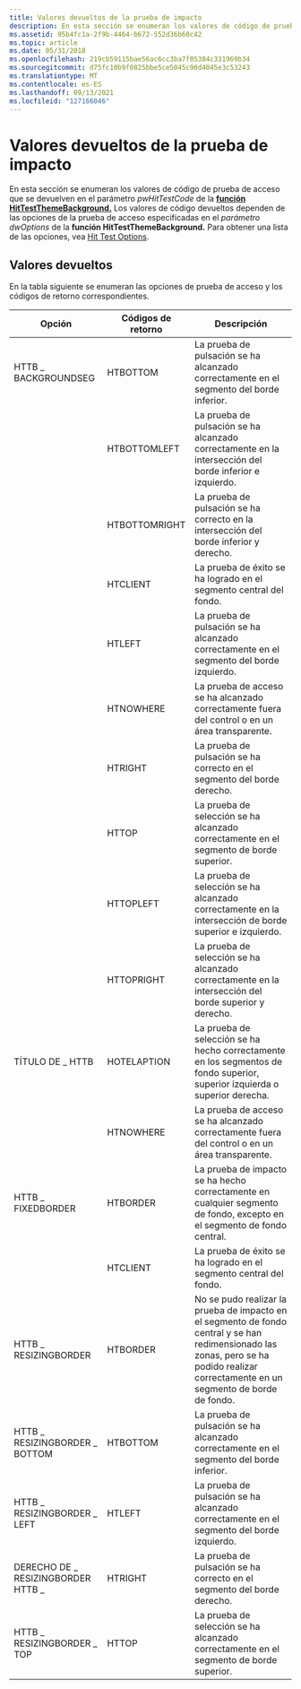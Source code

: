 ```yaml
---
title: Valores devueltos de la prueba de impacto
description: En esta sección se enumeran los valores de código de prueba de acceso que se devuelven en el parámetro pwHitTestCode de la función HitTestThemeBackground.
ms.assetid: 95b4fc1a-2f9b-4464-b672-552d36b60c42
ms.topic: article
ms.date: 05/31/2018
ms.openlocfilehash: 219cb59115bae56ac6cc3ba7f05384c331969b34
ms.sourcegitcommit: d75fc10b9f0825bbe5ce5045c90d4045e3c53243
ms.translationtype: MT
ms.contentlocale: es-ES
ms.lasthandoff: 09/13/2021
ms.locfileid: "127166046"
---
```

# <a name="hit-test-return-values"></a>Valores devueltos de la prueba de impacto

En esta sección se enumeran los valores de código de prueba de acceso que se devuelven en el parámetro *pwHitTestCode* de la [**función HitTestThemeBackground.**](/windows/desktop/api/Uxtheme/nf-uxtheme-hittestthemebackground) Los valores de código devueltos dependen de las opciones de la prueba de acceso especificadas en el *parámetro dwOptions* de la **función HitTestThemeBackground.** Para obtener una lista de las opciones, vea [Hit Test Options](theme-hit-test-options.md).

## <a name="return-values"></a>Valores devueltos

En la tabla siguiente se enumeran las opciones de prueba de acceso y los códigos de retorno correspondientes.



| Opción                       | Códigos de retorno  | Descripción                                                                                                        |
|------------------------------|---------------|--------------------------------------------------------------------------------------------------------------------|
| HTTB \_ BACKGROUNDSEG          | HTBOTTOM      | La prueba de pulsación se ha alcanzado correctamente en el segmento del borde inferior.                                                                   |
|                              | HTBOTTOMLEFT  | La prueba de pulsación se ha alcanzado correctamente en la intersección del borde inferior e izquierdo.                                                     |
|                              | HTBOTTOMRIGHT | La prueba de pulsación se ha correcto en la intersección del borde inferior y derecho.                                                    |
|                              | HTCLIENT      | La prueba de éxito se ha logrado en el segmento central del fondo.                                                               |
|                              | HTLEFT        | La prueba de pulsación se ha alcanzado correctamente en el segmento del borde izquierdo.                                                                     |
|                              | HTNOWHERE     | La prueba de acceso se ha alcanzado correctamente fuera del control o en un área transparente.                                                   |
|                              | HTRIGHT       | La prueba de pulsación se ha correcto en el segmento del borde derecho.                                                                    |
|                              | HTTOP         | La prueba de selección se ha alcanzado correctamente en el segmento de borde superior.                                                                      |
|                              | HTTOPLEFT     | La prueba de selección se ha alcanzado correctamente en la intersección de borde superior e izquierdo.                                                            |
|                              | HTTOPRIGHT    | La prueba de selección se ha alcanzado correctamente en la intersección del borde superior y derecho.                                                       |
| TÍTULO DE \_ HTTB                | HOTELAPTION     | La prueba de selección se ha hecho correctamente en los segmentos de fondo superior, superior izquierda o superior derecha.                                         |
|                              | HTNOWHERE     | La prueba de acceso se ha alcanzado correctamente fuera del control o en un área transparente.                                                   |
| HTTB \_ FIXEDBORDER            | HTBORDER      | La prueba de impacto se ha hecho correctamente en cualquier segmento de fondo, excepto en el segmento de fondo central.                                 |
|                              | HTCLIENT      | La prueba de éxito se ha logrado en el segmento central del fondo.                                                               |
| HTTB \_ RESIZINGBORDER         | HTBORDER      | No se pudo realizar la prueba de impacto en el segmento de fondo central y se han redimensionado las zonas, pero se ha podido realizar correctamente en un segmento de borde de fondo. |
| HTTB \_ RESIZINGBORDER \_ BOTTOM | HTBOTTOM      | La prueba de pulsación se ha alcanzado correctamente en el segmento del borde inferior.                                                                   |
| HTTB \_ RESIZINGBORDER \_ LEFT   | HTLEFT        | La prueba de pulsación se ha alcanzado correctamente en el segmento del borde izquierdo.                                                                     |
| DERECHO DE \_ RESIZINGBORDER HTTB \_  | HTRIGHT       | La prueba de pulsación se ha correcto en el segmento del borde derecho.                                                                    |
| HTTB \_ RESIZINGBORDER \_ TOP    | HTTOP         | La prueba de selección se ha alcanzado correctamente en el segmento de borde superior.                                                                      |



 

 

 




